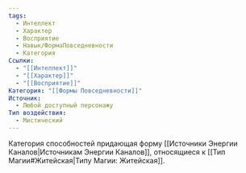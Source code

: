 ```yaml
---
tags:
  - Интеллект
  - Характер
  - Восприятие
  - Навык/ФормаПовседневности
  - Категория
Ссылки:
  - "[[Интеллект]]"
  - "[[Характер]]"
  - "[[Восприятие]]"
Категория: "[[Формы Повседневности]]"
Источник:
  - Любой доступный персонажу
Тип воздействия:
  - Мистический
---
```

Категория способностей придающая форму [[Источники Энергии Каналов|Источникам Энергии Каналов]], относящиеся к [[Тип Магии#Житейская|Типу Магии: Житейская]].